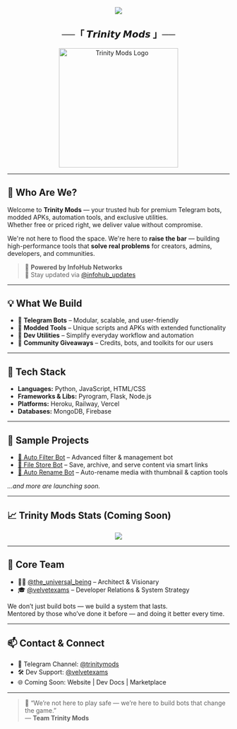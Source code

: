 <p align="center">
  <img src="https://readme-typing-svg.demolab.com?font=Fira+Code&pause=1000&color=DC143C&center=true&vCenter=true&width=650&height=100&lines=Welcome+to+Trinity+Mods!;Premium+Mods,+Smart+Bots+%26+Next-Gen+Tools;Built+with+Purpose.+Delivered+with+Power.">
</p>

<h2 align="center">──「 𝙏𝙧𝙞𝙣𝙞𝙩𝙮 𝙈𝙤𝙙𝙨 」──</h2>

<p align="center">
  <img src="https://github.com/user-attachments/assets/47e6485c-73ad-44ed-b90c-4b77327caae6" width="270px" alt="Trinity Mods Logo"/>
</p>

---

## 👋 Who Are We?

Welcome to **Trinity Mods** — your trusted hub for premium Telegram bots, modded APKs, automation tools, and exclusive utilities.  
Whether free or priced right, we deliver value without compromise.

We're not here to flood the space. We're here to **raise the bar** — building high-performance tools that **solve real problems** for creators, admins, developers, and communities.

> 💼 **Powered by InfoHub Networks**  
> 🔔 Stay updated via [@infohub_updates](https://t.me/infohub_updates)

---

## 💡 What We Build

- 🤖 **Telegram Bots** – Modular, scalable, and user-friendly
- 🧩 **Modded Tools** – Unique scripts and APKs with extended functionality
- 🧰 **Dev Utilities** – Simplify everyday workflow and automation
- 🎁 **Community Giveaways** – Credits, bots, and toolkits for our users

---

## 🔨 Tech Stack

- **Languages:** Python, JavaScript, HTML/CSS  
- **Frameworks & Libs:** Pyrogram, Flask, Node.js  
- **Platforms:** Heroku, Railway, Vercel  
- **Databases:** MongoDB, Firebase

---

## 🚀 Sample Projects

- [🧠 Auto Filter Bot](https://github.com/trinitymods/autofilter) – Advanced filter & management bot  
- [📁 File Store Bot](https://github.com/trinitymods/filestore) – Save, archive, and serve content via smart links  
- [📝 Auto Rename Bot](https://github.com/trinitymods/autorename) – Auto-rename media with thumbnail & caption tools

_…and more are launching soon._

---

## 📈 Trinity Mods Stats (Coming Soon)

<p align="center">
  <img src="https://fakeimg.pl/500x180/282c34/eaeaea?text=GitHub+Stats+Coming+Soon&font=lobster" />
</p>

---

## 🤝 Core Team

- 🧙‍♂️ [@the_universal_being](https://t.me/the_universal_being) – Architect & Visionary  
- 🎓 [@velvetexams](https://t.me/velvetexams) – Developer Relations & System Strategy

We don’t just build bots — we build a system that lasts.  
Mentored by those who’ve done it before — and doing it better every time.

---

## 📫 Contact & Connect

- 💬 Telegram Channel: [@trinitymods](https://t.me/trinitymods)  
- 🛠 Dev Support: [@velvetexams](https://t.me/velvetexams)  
- 🌐 Coming Soon: Website | Dev Docs | Marketplace

---

> 🧪 “We’re not here to play safe — we’re here to build bots that change the game.”  
> — **Team Trinity Mods**
